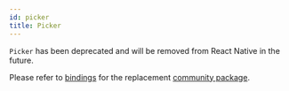 ```yaml
---
id: picker
title: Picker
---
```


`Picker` has been deprecated and will be removed from React Native in the
future.

Please refer to [bindings](https://github.com/rescript-react-native/picker) for
the replacement
[community package](https://github.com/react-native-community/react-native-picker).
